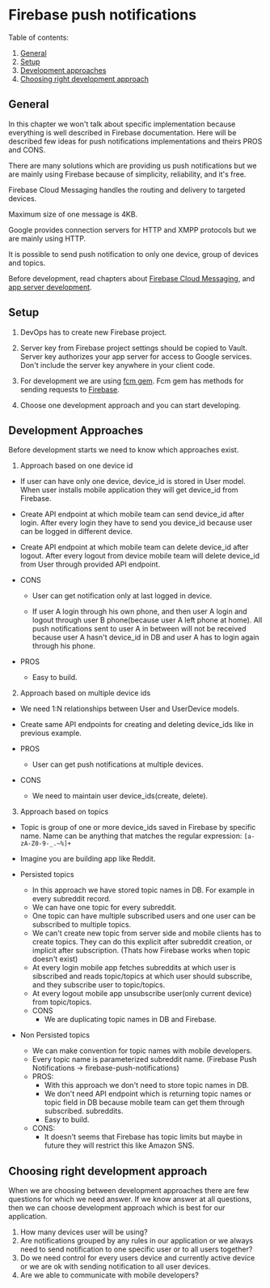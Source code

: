 # Firebase push notifications

Table of contents:

1. [General](#general)
2. [Setup](#setup)
3. [Development approaches](#development-approaches)
4. [Choosing right development approach](#choosing-development-approach)

## General
In this chapter we won't talk about specific implementation because everything is well described in Firebase documentation. Here will be described few ideas for push notifications implementations and theirs PROS and CONS.

There are many solutions which are providing us push notifications but we are mainly using Firebase because of simplicity, reliability, and it's free.

Firebase Cloud Messaging handles the routing and delivery to targeted devices.

Maximum size of one message is 4KB.

Google provides connection servers for HTTP and XMPP protocols but we are mainly using HTTP.

It is possible to send push notification to only one device, group of devices and topics.

Before development, read chapters about [Firebase Cloud Messaging](https://firebase.google.com/docs/cloud-messaging/), and [app server development](https://firebase.google.com/docs/cloud-messaging/server).

## Setup
1. DevOps has to create new Firebase project.

2. Server key from Firebase project settings should be copied to Vault. Server key authorizes your app server for access to Google services. Don't include the server key anywhere in your client code.

3. For development we are using [fcm gem](https://github.com/spacialdb/fcm). Fcm gem has methods for sending requests to [Firebase](https://firebase.google.com/docs/cloud-messaging/send-message).

4. Choose one development approach and you can start developing.

## Development Approaches

Before development starts we need to know which approaches exist.

1. Approach based on one device id
 * If user can have only one device, device_id is stored in User model. When user installs mobile application they will get device_id from Firebase.

 * Create API endpoint at which mobile team can send device_id after login. After every login they have to send you device_id because user can be logged in different device.

 * Create API endpoint at which mobile team can delete device_id after logout. After every logout from device mobile team will delete device_id from User through provided API endpoint.

 * CONS
    * User can get notification only at last logged in device.

    * If user A login through his own phone, and then user A login and logout through user B phone(because user A left phone at home). All push notifications sent to user A in between will not be received because user A hasn't device_id in DB and user A has to login again through his phone.

  * PROS
    * Easy to build.

2. Approach based on multiple device ids

  * We need 1:N relationships between User and UserDevice models.

  * Create same API endpoints for creating and deleting device_ids like in previous example.
  * PROS
    * User can get push notifications at multiple devices.
  * CONS
    * We need to maintain user device_ids(create, delete).

3. Approach based on topics

  * Topic is group of one or more device_ids saved in Firebase by specific name. Name can be anything that matches the regular expression:
`[a-zA-Z0-9-_.~%]+`

  * Imagine you are building app like Reddit.


  * Persisted topics
    * In this approach we have stored topic names in DB. For example in every subreddit record.
    * We can have one topic for every subreddit.
    * One topic can have multiple subscribed users and one user can be subscribed to multiple topics.
    * We can't create new topic from server side and mobile clients has to create topics. They can do this explicit after subreddit creation, or implicit after subscription. (Thats how Firebase works when topic doesn't exist)
    * At every login mobile app fetches subreddits at which user is sibscribed and reads topic/topics at which user should subscribe, and they subscribe user to topic/topics.
    * At every logout mobile app unsubscribe user(only current device) from topic/topics.
    * CONS
      * We are duplicating topic names in DB and Firebase.


  * Non Persisted topics
    * We can make convention for topic names with mobile developers.
    * Every topic name is parameterized subreddit name.
    (Firebase Push Notifications -> firebase-push-notifications)
    * PROS:
      * With this approach we don't need to store topic names in DB.
      * We don't need API endpoint which is returning topic names or topic field in DB because mobile team can get them through subscribed. subreddits.
      * Easy to build.
    * CONS:
      * It doesn't seems that Firebase has topic limits but maybe in future they will restrict this like Amazon SNS.

## Choosing right development approach
When we are choosing between development approaches there are few questions for which we need answer. If we know answer at all questions, then we can choose development approach which is best for our application.

1. How many devices user will be using?
2. Are notifications grouped by any rules in our application or we always need to send notification to one specific user or to all users together?
3. Do we need control for every users device and currently active device or we are ok with sending notification to all user devices.
4. Are we able to communicate with mobile developers?

